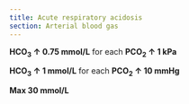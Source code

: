 ```yaml
---
title: Acute respiratory acidosis
section: Arterial blood gas
---
```


**HCO<sub>3</sub> ↑ 0.75 mmol/L** for each **PCO<sub>2</sub> ↑ 1 kPa**

**HCO<sub>3</sub> ↑ 1 mmol/L** for each **PCO<sub>2</sub> ↑ 10 mmHg**

**Max 30 mmol/L**
